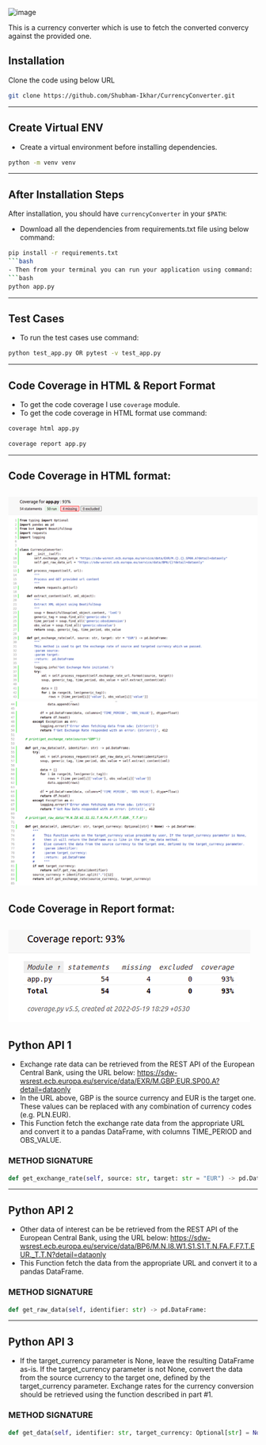 ![image](https://user-images.githubusercontent.com/51111117/169300992-396c15fa-d32a-4256-a782-97df00a8bafc.png)

This is a currency converter which is use to fetch the converted convercy against the provided one.

## Installation
Clone the code using below URL 
```bash
git clone https://github.com/Shubham-Ikhar/CurrencyConverter.git
```
------------
## Create Virtual ENV
- Create a virtual environment before installing dependencies.
```bash
python -m venv venv
```
-----------------

## After Installation Steps

After installation, you should have ``currencyConverter`` in your ``$PATH``:
- Download all the dependencies from requirements.txt file using below command:
```bash
pip install -r requirements.txt
```bash
- Then from your terminal you can run your application using command:
```bash
python app.py
```
-----------------
## Test Cases
- To run the test cases use command:
```bash
python test_app.py OR pytest -v test_app.py
```
-----------------
## Code Coverage in HTML & Report Format
- To  get the code coverage I use `coverage` module.
- To get the code coverage in HTML format use command:
```bash
coverage html app.py
```
```bash
coverage report app.py
```
-----------------

## Code Coverage in HTML format:
![img.png](htmlcov/img.png)
![img_1.png](htmlcov/img_1.png)
-----------------
## Code Coverage in Report format:
![img_2.png](htmlcov/img_2.png)
 -----------------
## Python API 1
-  Exchange rate data can be retrieved from the REST API of the European Central Bank, using the URL below: https://sdw-wsrest.ecb.europa.eu/service/data/EXR/M.GBP.EUR.SP00.A?detail=dataonly
- In the URL above, GBP is the source currency and EUR is the target one. These values can be replaced with
any combination of currency codes (e.g. PLN.EUR).
- This Function fetch the exchange rate data from the appropriate URL and convert it to a pandas DataFrame, with columns TIME_PERIOD and OBS_VALUE.
### METHOD SIGNATURE
```python
def get_exchange_rate(self, source: str, target: str = "EUR") -> pd.DataFrame:
```
---------

## Python API 2

- Other data of interest can be be retrieved from the REST API of the European Central Bank, using the URL
below: https://sdw-wsrest.ecb.europa.eu/service/data/BP6/M.N.I8.W1.S1.S1.T.N.FA.F.F7.T.EUR._T.T.N?detail=dataonly
- This Function fetch the data from the appropriate URL and convert it to a pandas DataFrame.
### METHOD SIGNATURE
```python
def get_raw_data(self, identifier: str) -> pd.DataFrame:
```
---------

## Python API 3

- If the target_currency parameter is None, leave the resulting DataFrame as-is. If the target_currency parameter is not None, convert the data from the source currency to the target one, defined by the target_currency parameter. Exchange rates for the currency conversion should be retrieved using the function described in part #1.
### METHOD SIGNATURE
```python
def get_data(self, identifier: str, target_currency: Optional[str] = None) -> pd.DataFrame:
```
